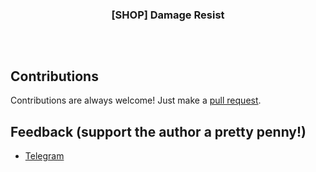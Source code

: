 
<h3 align="center">[SHOP] Damage Resist</h3>
<h2></h2>
</p>
<br />

## Contributions
Contributions are always welcome!
Just make a [pull request](../../pulls).

## Feedback (support the author a pretty penny!)
* [Telegram](https://t.me/LocoCat)

